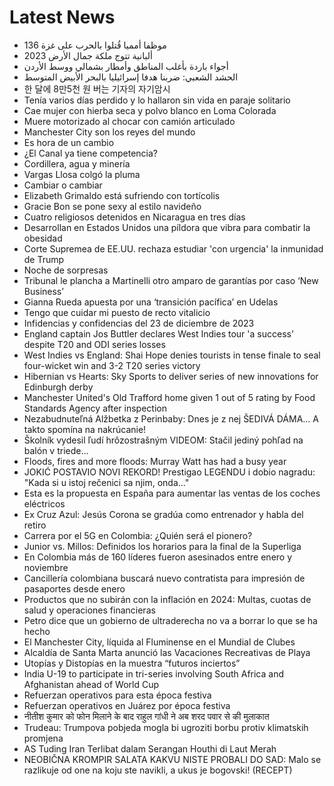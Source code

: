 # Latest News
-  136 موظفا أمميا قُتلوا بالحرب على غزة
-  ألبانية تتوج ملكة جمال الأرض 2023
-  أجواء باردة بأغلب المناطق وأمطار بشمالي ووسط الأردن
-  الحشد الشعبي: ضربنا هدفا إسرائيليا بالبحر الأبيض المتوسط
-  한 달에 8만5천 원 버는 기자의 자기암시
-  Tenía varios días perdido y lo hallaron sin vida en paraje solitario
-  Cae mujer con hierba seca y polvo blanco en Loma Colorada
-  Muere motorizado al chocar con camión articulado
-  Manchester City son los reyes del mundo
-  Es hora de un cambio
-  ¿El Canal ya tiene competencia?
-  Cordillera, agua y minería
-  Vargas Llosa colgó la pluma
-  Cambiar o cambiar
-  Elizabeth Grimaldo está sufriendo con tortícolis
-  Gracie Bon se pone sexy al estilo navideño
-  Cuatro religiosos detenidos en Nicaragua en tres días
-  Desarrollan en Estados Unidos una píldora que vibra para combatir la obesidad
-  Corte Supremea de EE.UU. rechaza estudiar 'con urgencia' la inmunidad de Trump
-  Noche de sorpresas
-  Tribunal le plancha a Martinelli otro amparo de garantías por caso ‘New Business’
-  Gianna Rueda apuesta por una ‘transición pacífica’ en Udelas
-  Tengo que cuidar mi puesto de recto vitalicio
-  Infidencias y confidencias del 23 de diciembre de 2023
-  England captain Jos Buttler declares West Indies tour 'a success' despite T20 and ODI series losses
-  West Indies vs England: Shai Hope denies tourists in tense finale to seal four-wicket win and 3-2 T20 series victory
-  Hibernian vs Hearts: Sky Sports to deliver series of new innovations for Edinburgh derby
-  Manchester United's Old Trafford home given 1 out of 5 rating by Food Standards Agency after inspection
-  Nezabudnuteľná Alžbetka z Perinbaby: Dnes je z nej ŠEDIVÁ DÁMA... A takto spomína na nakrúcanie!
-  Školník vydesil ľudí hrôzostrašným VIDEOM: Stačil jediný pohľad na balón v triede...
-  Floods, fires and more floods: Murray Watt has had a busy year
-  JOKIĆ POSTAVIO NOVI REKORD! Prestigao LEGENDU i dobio nagradu: "Kada si u istoj rečenici sa njim, onda..."
-  Esta es la propuesta en España para aumentar las ventas de los coches eléctricos
-  Ex Cruz Azul: Jesús Corona se gradúa como entrenador y habla del retiro
-  Carrera por el 5G en Colombia: ¿Quién será el pionero?
-  Junior vs. Millos: Definidos los horarios para la final de la Superliga
-  En Colombia más de 160 líderes fueron asesinados entre enero y noviembre
-  Cancillería colombiana buscará nuevo contratista para impresión de pasaportes desde enero
-  Productos que no subirán con la inflación en 2024: Multas, cuotas de salud y operaciones financieras
-  Petro dice que un gobierno de ultraderecha no va a borrar lo que se ha hecho
-  El Manchester City, líquida al Fluminense en el Mundial de Clubes
-  Alcaldía de Santa Marta anunció las Vacaciones Recreativas de Playa
-  Utopías y Distopías en la muestra “futuros inciertos”
-  India U-19 to participate in tri-series involving South Africa and Afghanistan ahead of World Cup
-  Refuerzan operativos para esta época festiva
-  Refuerzan operativos en Juárez por época festiva
-  नीतीश कुमार को फोन मिलाने के बाद राहुल गांधी ने अब शरद पवार से की मुलाकात
-  Trudeau: Trumpova pobjeda mogla bi ugroziti borbu protiv klimatskih promjena
-  AS Tuding Iran Terlibat dalam Serangan Houthi di Laut Merah
-  NEOBIČNA KROMPIR SALATA KAKVU NISTE PROBALI DO SAD: Malo se razlikuje od one na koju ste navikli, a ukus je bogovski! (RECEPT)
